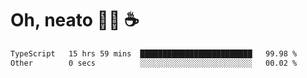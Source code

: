 # Oh, neato 🧑‍💻 ☕

<!--START_SECTION:waka-->

```txt
TypeScript   15 hrs 59 mins  █████████████████████████   99.98 %
Other        0 secs          ░░░░░░░░░░░░░░░░░░░░░░░░░   00.02 %
```

<!--END_SECTION:waka-->
